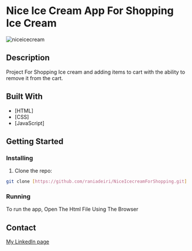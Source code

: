 # Nice Ice Cream App For Shopping Ice Cream

![niceicecream](https://github.com/raniadeiri/NiceIcecreamForShopping/assets/61733983/1b05b08d-32fd-4874-af31-c3d295385392)

## Description
Project For Shopping Ice cream and adding items to cart with the ability to remove it from the cart.


## Built With


- [HTML]
- [CSS]
- [JavaScript]

## Getting Started

### Installing

1. Clone the repo:

```bash
git clone [https://github.com/raniadeiri/NiceIcecreamForShopping.git]
```


### Running

To run the app, Open The Html File Using The Browser

## Contact

[My LinkedIn page]([www.linkedin.com](https://www.linkedin.com/in/rania-deiri-368289210)https://www.linkedin.com/in/rania-deiri-368289210)

